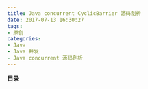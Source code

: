 ```yaml
---
title: Java concurrent CyclicBarrier 源码剖析
date: 2017-07-13 16:30:27
tags:
- 原创
categories:
- Java
- Java 并发
- Java concurrent 源码剖析
---
```


__目录__

<!-- toc -->
<!--more-->
